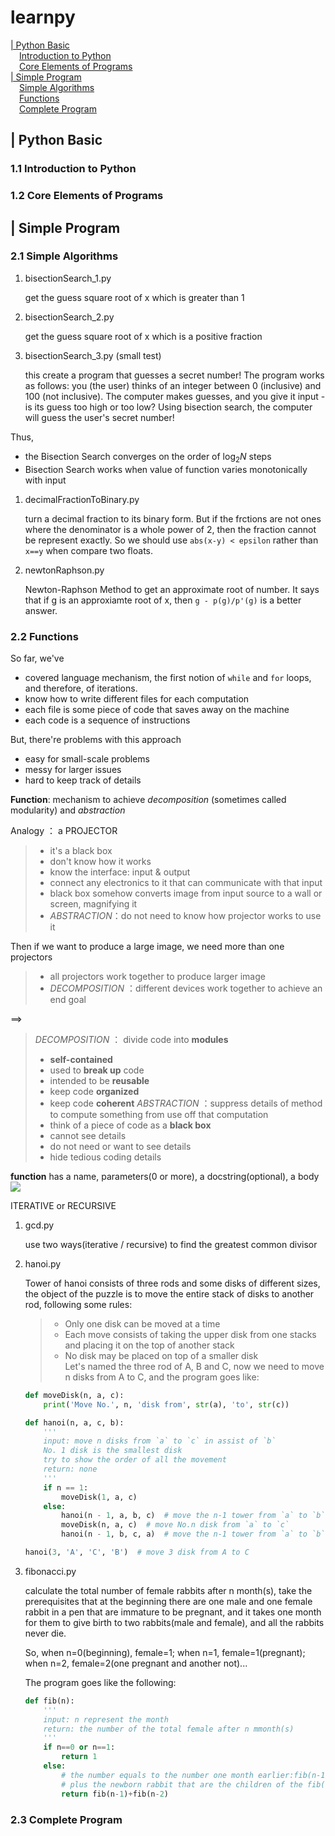 # learnpy 

[| Python Basic](https://github.com/tristaaa/learnpy/blob/master/README.md#-python-basic)<br>
&ensp;&ensp;[Introduction to Python](https://github.com/tristaaa/learnpy/blob/master/README.md#-introduction-to-python)<br>
&ensp;&ensp;[Core Elements of Programs](https://github.com/tristaaa/learnpy/blob/master/README.md#-core-elements-of-programs)<br>
[| Simple Program](https://github.com/tristaaa/learnpy/blob/master/README.md#--simple-program)<br>
&ensp;&ensp;[Simple Algorithms](https://github.com/tristaaa/learnpy/blob/master/README.md#-simple-algorithms)<br>
&ensp;&ensp;[Functions](https://github.com/tristaaa/learnpy/blob/master/README.md#-functions)<br>
&ensp;&ensp;[Complete Program](https://github.com/tristaaa/learnpy/blob/master/README.md#-complete-program)<br>


## | Python Basic
### 1.1 Introduction to Python

### 1.2 Core Elements of Programs

## | Simple Program
### 2.1 Simple Algorithms
1) bisectionSearch_1.py

    get the guess square root of x which is greater than 1
2) bisectionSearch_2.py

    get the guess square root of x which is a positive fraction
3) bisectionSearch_3.py (small test)

    this create a program that guesses a secret number!
The program works as follows: you (the user) thinks of an integer between 0 (inclusive) and 100 (not inclusive). The computer makes guesses, and you give it input - is its guess too high or too low? Using bisection search, the computer will guess the user's secret number!

Thus, 
- the Bisection Search converges on the order of $\log_2 N$ steps
- Bisection Search works when value of function varies monotonically with input


1) decimalFractionToBinary.py

    turn a decimal fraction to its binary form. But if the frctions are not ones where the denominator is a whole power of 2, then the fraction cannot be represent exactly.   So we should use `abs(x-y) < epsilon` rather than `x==y` when compare two floats.

1) newtonRaphson.py

    Newton-Raphson Method to get an approximate root of number. It says that if g is an approxiamte root of x, then `g - p(g)/p'(g)` is a better answer.

### 2.2 Functions
So far, we've 

- covered language mechanism, the first notion of `while` and `for` loops, and therefore, of iterations.
- know how to write different files for each computation
- each file is some piece of code that saves away on the machine
- each code is a sequence of instructions
    
But, there're problems with this approach

- easy for small-scale problems
- messy for larger issues
- hard to keep track of details
    
**Function**: mechanism to achieve *decomposition* (sometimes called modularity) and *abstraction*

Analogy ：  a PROJECTOR
 >- it's a black box
 >- don't know how it works
 >- know the interface: input & output
 >- connect any electronics to it that can communicate with that input
 >- black box somehow converts image from input source to a wall or screen, magnifying it
 >- *ABSTRACTION*：do not need to know how projector works to use it 

Then if we want to produce a large image, we need more than one projectors
>- all projectors work together to produce larger image
>- *DECOMPOSITION* ：different devices work together to achieve an end goal

==>
>*DECOMPOSITION* ： divide code into **modules**
 >- **self-contained**
 >- used to **break up** code
 >- intended to be **reusable**
 >- keep code **organized**
 >- keep code **coherent**
>*ABSTRACTION* ：suppress details of method to compute something from use off that computation
 >- think of a piece of code as a **black box**
 >- cannot see details
 >- do not need or want to see details
 >- hide tedious coding details
 
 **function** has a name, parameters(0 or more), a docstring(optional), a body
 ![](http://img.blog.csdn.net/20180111165535757?watermark/2/text/aHR0cDovL2Jsb2cuY3Nkbi5uZXQvdHNvb3R3/font/5a6L5L2T/fontsize/400/fill/I0JBQkFCMA==/dissolve/70/gravity/SouthEast)

 ITERATIVE or RECURSIVE
 1) gcd.py
 
     use two ways(iterative / recursive) to find the greatest common divisor
 2) hanoi.py

    Tower of hanoi consists of three rods and some disks of different sizes, the object of the puzzle is to move the entire stack of disks to another rod, following some rules:<br>
    >- Only one disk can be moved at a time
    >- Each move consists of taking the upper disk from one stacks and placing it on the top of another stack
    >- No disk may be placed on top of a smaller disk  
    Let's named the three rod of A, B and C, now we need to move n disks from A to C, and the program goes like:

    ```python
    def moveDisk(n, a, c):
        print('Move No.', n, 'disk from', str(a), 'to', str(c))

    def hanoi(n, a, c, b):
        '''
        input: move n disks from `a` to `c` in assist of `b`
        No. 1 disk is the smallest disk
        try to show the order of all the movement
        return: none
        '''
        if n == 1:
            moveDisk(1, a, c)
        else:
            hanoi(n - 1, a, b, c)  # move the n-1 tower from `a` to `b` in assist of `c`
            moveDisk(n, a, c)  # move No.n disk from `a` to `c`
            hanoi(n - 1, b, c, a)  # move the n-1 tower from `a` to `b` in assist of `c`

    hanoi(3, 'A', 'C', 'B')  # move 3 disk from A to C
    ```

 3) fibonacci.py

    calculate the total number of female rabbits after n month(s), take the prerequisites
    that at the beginning there are one male and one female rabbit in a pen that are immature to be pregnant, and it takes one month for them to give birth to two rabbits(male and female), and all the rabbits never die.

    So, when n=0(beginning), female=1; when n=1, female=1(pregnant); when n=2, female=2(one pregnant and another not)...

    The program goes like the following:

    ```python
    def fib(n):
        '''
        input: n represent the month
        return: the number of the total female after n mmonth(s)
        '''
        if n==0 or n==1:
            return 1
        else:
            # the number equals to the number one month earlier:fib(n-1)
            # plus the newborn rabbit that are the children of the fib(n-2) rabbits
            return fib(n-1)+fib(n-2)  
    ```

### 2.3 Complete Program

